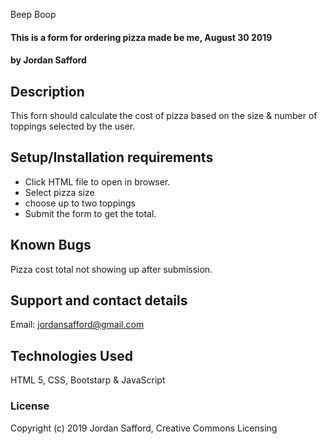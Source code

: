 Beep Boop

#### This is a form for ordering pizza made be me, August 30 2019

#### by Jordan Safford

## Description

This forn should calculate the cost of pizza based on the size & number of toppings selected by the user.

## Setup/Installation requirements

* Click HTML file to open in browser.
* Select pizza size
* choose up to two toppings
* Submit the form to get the total.

## Known Bugs

Pizza cost total not showing up after submission.

## Support and contact details

Email: jordansafford@gmail.com

## Technologies Used

HTML 5, CSS, Bootstarp & JavaScript

### License


Copyright (c) 2019 Jordan Safford, Creative Commons Licensing
